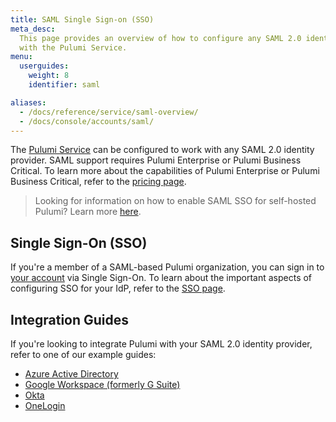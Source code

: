 ```yaml
---
title: SAML Single Sign-on (SSO)
meta_desc:
  This page provides an overview of how to configure any SAML 2.0 identity provider
  with the Pulumi Service.
menu:
  userguides:
    weight: 8
    identifier: saml

aliases:
  - /docs/reference/service/saml-overview/
  - /docs/console/accounts/saml/
---
```


The [Pulumi Service](https://app.pulumi.com) can be configured to work with any SAML 2.0 identity provider. SAML support requires Pulumi Enterprise or Pulumi Business Critical. To learn more about the capabilities of Pulumi Enterprise or Pulumi Business Critical, refer to the [pricing page](/pricing).

> Looking for information on how to enable SAML SSO for self-hosted Pulumi? Learn more [here](/docs/guides/self-hosted/saml-sso).

## Single Sign-On (SSO)

If you're a member of a SAML-based Pulumi organization, you can sign in to [your account](/docs/intro/pulumi-service/accounts) via Single Sign-On. To learn about the important aspects of configuring SSO for your IdP, refer to the [SSO page](sso).

## Integration Guides

If you're looking to integrate Pulumi with your SAML 2.0 identity provider, refer to one of our example guides:

- [Azure Active Directory](aad)
- [Google Workspace (formerly G Suite)](gsuite)
- [Okta](okta)
- [OneLogin](onelogin)
